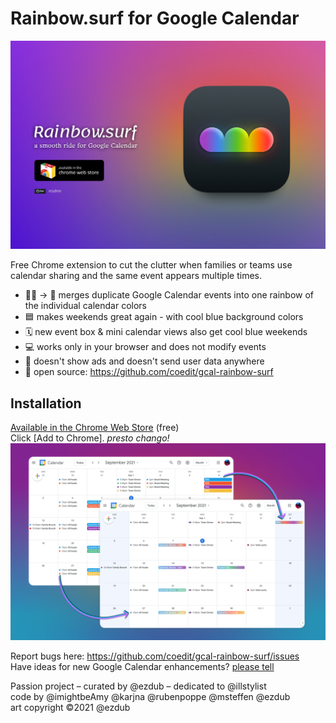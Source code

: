 
# Rainbow.surf for Google Calendar
![Rainbow.surf promo](images/Rainbow.surf-web.jpg "installation below")  

Free Chrome extension to cut the clutter when families or teams use calendar sharing and the same event appears multiple times.
- 📅📅 → 📅  merges duplicate Google Calendar events into one rainbow of the individual calendar colors 
- 🟦  makes weekends great again - with cool blue background colors
- 🗓  new event box & mini calendar views also get cool blue weekends
- 💻  works only in your browser and does not modify events
- 🚫  doesn't show ads and doesn't send user data anywhere
- 🌼  open source: https://github.com/coedit/gcal-rainbow-surf

## Installation

[Available in the Chrome Web Store](https://chromewebstore.google.com/detail/rainbowsurf-for-google-ca/bdamkdibjdpgnpfpkbelkdngdcbbaeog) (free)  
Click [Add to Chrome]. _presto chango!_  
![Rainbow.surf before & after screenshots](images/Rainbow.surf-shotscape.png "before & after screenshots")   


Report bugs here: https://github.com/coedit/gcal-rainbow-surf/issues  
Have ideas for new Google Calendar enhancements? [please tell](https://github.com/coedit/gcal-rainbow-surf/discussions/categories/ideas)

Passion project – curated by @ezdub – dedicated to @illstylist  
code by @imightbeAmy @karjna @rubenpoppe @msteffen @ezdub  
art copyright ©2021 @ezdub  


